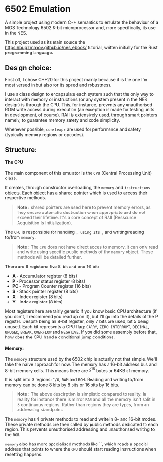 # 6502 Emulation

A simple project using modern C++ semantics to emulate the behaviour of a MOS Technology 6502 8-bit microprocessor and, more specifically, its use in the NES.

This project used as its main source the https://bugzmanov.github.io/nes_ebook/ tutorial, written initially for the Rust programming language.

## Design choice:

First off, I chose C++20 for this project mainly because it is the one I'm most versed in but also for its speed and robustness.

I use a class design to encapsulate each system such that the only way to interact with memory or instructions (or any system present in the NES design) is through the CPU.
This, for instance, prevents any unauthorised ROM write access during execution (an exception is made for testing units in development, of course).
RAII is extensively used, through smart pointers namely, to guarantee memory safety and code simplicity.

Whenever possible, `constexpr` are used for performance and safety (typically memory regions or opcodes).

## Structure:



#### The CPU



The main component of this emulator is the `CPU` (Central Processing Unit) class.

It creates, through constructor overloading, the `memory` and `instructions` objects. Each object has a shared pointer which is used to access their respective methods.

> **Note :** shared pointers are used here to prevent memory errors, as they ensure automatic destruction when appropriate and do not exceed their lifetime. It's a core concept of RAII (Ressource Acquisition Is Initialization).

The `CPU` is responsible for handling ``, using its ``, and writing/reading to/from `memory`.

> **Note :** The `CPU` does not have direct acces to memory. It can only read and write using specific public methods of the `memory` object. These methods will be detailed further.





There are 6 registers: five 8-bit and one 16-bit:
- **A** - Accumulator register (8 bits)
- **P** - Processor status register (8 bits)
- **PC** - Program Counter register (16 bits)
- **S** - Stack pointer register (8 bits)
- **X** - Index register (8 bits)
- **Y** - Index register (8 bits)

Most registers here are fairly generic if you know basic CPU architecture (if you don't, I recommend you read up on it), but I'll go into the details of the P register.
Despite being an 8-bit register, only 7 bits are used, bit 5 being unused. Each bit represents a CPU flag: `CARRY`, `ZERO`, `INTERRUPT`, `DECIMAL`, `UNUSED`, `BREAK`, `OVERFLOW` and `NEGATIVE`.
If you did some assembly before that, how does the CPU handle conditional jump conditions.

#### Memory:

The `memory` structure used by the 6502 chip is actually not that simple. We'll take the naive approach for now.
The memory has a 16-bit address bus and 8-bit memory cells. This means there are $2^{16}$ bytes or 64KB of memory.

It is split into 3 regions: `I/O`, `RAM` and `ROM`. Reading and writing to/from memory can be done 8 bits by 8 bits or 16 bits by 16 bits.

> **Note :** The above descirption is simplistic compared to reality. In reality for instance there is mirror `RAM` and all the memory isn't split in 3 continuous regions. Rather than regions they are types, from an addressing standpoint.

The `memory` has 4 private methods to read and write in 8- and 16-bit modes. These private methods are then called by public methods dedicated to each region.
This prevents unauthorised addressing and unauthorised writing to the `ROM`.

`memory` also has more specialised methods like ``, which reads a special address that points to where the `CPU` should start reading instructions when resetting happens.